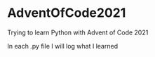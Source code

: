 # AdventOfCode2021
 Trying to learn Python with Advent of Code 2021

 In each .py file I will log what I learned
